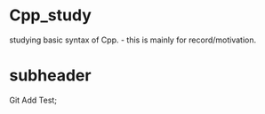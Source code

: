 # Cpp_study
studying basic syntax of Cpp. - this is mainly for record/motivation.

# subheader
Git Add Test;
